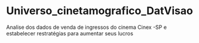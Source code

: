 # Universo_cinetamografico_DatVisao
Analise dos dados de venda de ingressos do cinema Cinex -SP e estabelecer restratégias para aumentar seus lucros 
